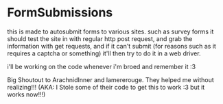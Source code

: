 # FormSubmissions

this is made to autosubmit forms to various sites. such as survey forms
it should test the site in with regular http post request, and grab the information with get requests, and if it can't submit (for reasons such as it requires a captcha or something) it'll then try to do it in a web driver.

i'll be working on the code whenever i'm broed and remember it :3

Big Shoutout to ArachnidInner and lamererouge. They helped me without realizing!!!
(AKA: I Stole some of their code to get this to work :3 but it works now!!!)
